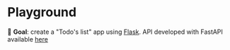 # Playground

🎯 **Goal**: create a "Todo's list" app using [Flask](https://flask.palletsprojects.com/en/2.2.x/). API developed with FastAPI available [here](https://github.com/XavierCoulon/Playground_FastAPI_Sqlalchemy_Pydantic)
